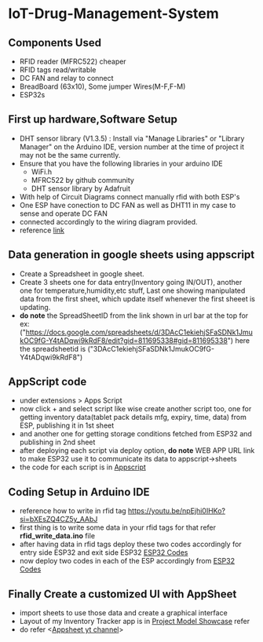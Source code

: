 # IoT-Drug-Management-System

## Components Used
- RFID reader (MFRC522) cheaper
- RFID tags read/writable
- DC FAN and relay to connect
- BreadBoard (63x10), Some jumper Wires(M-F,F-M)
- ESP32s
  
## First up hardware,Software Setup
- DHT sensor library (V1.3.5) : Install via "Manage Libraries" or "Library Manager" on the Arduino IDE, version number at the time of project it may not be the same currently.
- Ensure that you have the following libraries in your arduino IDE
  - WiFi.h
  - MFRC522 by github community
  - DHT sensor library by Adafruit 
- With help of Circuit Diagrams connect manually rfid with both ESP's
- One ESP have conection to DC FAN as well as DHT11 in my case to sense and operate DC FAN
- connected accordingly to the wiring diagram provided.
- reference [link](https://youtu.be/pJLjFm4Ipro?si=R0mi3gIHKcW8hYkH)

## Data generation in google sheets using appscript
- Create a Spreadsheet in google sheet.
- Create 3 sheets one for data entry(Inventory going IN/OUT), another one for temperature,humidity,etc stuff, Last one showing manipulated data from the first sheet, which update
  itself whenever the first sheeet is updating.
- **do note** the SpreadSheetID from the link shown in url bar at the top for ex: ("https://docs.google.com/spreadsheets/d/3DAcC1ekiehjSFaSDNk1JmukOC9fG-Y4tADqwi9kRdF8/edit?gid=811695338#gid=811695338")
  here the spreadsheetid is ("3DAcC1ekiehjSFaSDNk1JmukOC9fG-Y4tADqwi9kRdF8")

##  AppScript code
- under extensions > Apps Script
- now click + and select script like wise create another script too, one for getting inventory data(tablet pack details mfg, expiry, time, data) from ESP, publishing it in 1st sheet
- and another one for getting storage conditions fetched from ESP32 and publishing in 2nd sheet
- after deploying each script via deploy option, **do note** WEB APP URL link to make ESP32 use it to communicate its data to appscript->sheets 
- the code for each script is in [Appscript](https://github.com/Sanjay3184/IoT-Driven-Drug-Management-System/tree/main/AppScript)

## Coding Setup in Arduino IDE
- reference how to write in rfid tag <https://youtu.be/npEjhi0IHKo?si=bXEsZQ4CZ5y_AAbJ> 
- first thing is to write some data in your rfid tags for that refer **rfid_write_data.ino** file
- after having data in rfid tags deploy these two codes accordingly for entry side ESP32 and exit side ESP32 [ESP32 Codes](https://github.com/Sanjay3184/IoT-Driven-Drug-Management-System/tree/main/ESP32%20Codes) 
- now deploy two codes in each of the ESP accordingly from [ESP32 Codes](https://github.com/Sanjay3184/IoT-Driven-Drug-Management-System/tree/main/ESP32%20Codes)

## Finally Create a customized UI with AppSheet
- import sheets to use those data and create a graphical interface
- Layout of my Inventory Tracker app is in [Project Model Showcase](https://github.com/Sanjay3184/IoT-Driven-Drug-Management-System/tree/main/Project%20Model%20Showcase) refer
- do refer <[Appsheet yt channel](www.youtube.com/@AppSheetApps)>
